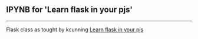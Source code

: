 IPYNB for 'Learn flask in your pjs'
---------------
---------------

Flask class as tought by kcunning [Learn flask in your pjs](https://www.youtube.com/watch?v=xdwwo9xk4u8)


